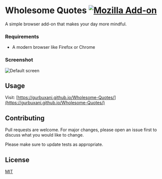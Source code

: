 # Wholesome Quotes [![Mozilla Add-on](https://img.shields.io/amo/users/dustman.svg?style=for-the-badge)](https://addons.mozilla.org/en-US/firefox/addon/mindful-quotes/)

A simple browser add-on that makes your day more mindful.

### Requirements
* A modern browser like Firefox or Chrome

### Screenshot
![Default screen](https://addons.cdn.mozilla.net/user-media/previews/full/194/194614.png "Example quote")

## Usage

Visit: [https://gurbuxani.github.io/Wholesome-Quotes/](https://gurbuxani.github.io/Wholesome-Quotes/)

## Contributing
Pull requests are welcome. For major changes, please open an issue first to discuss what you would like to change.

Please make sure to update tests as appropriate.

## License
[MIT](https://choosealicense.com/licenses/mit/)
